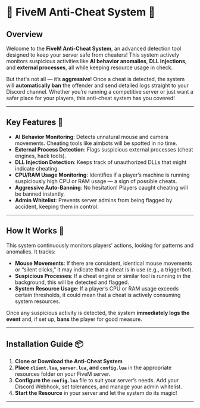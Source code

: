 # 🚨 FiveM Anti-Cheat System 🚨

## **Overview**

Welcome to the **FiveM Anti-Cheat System**, an advanced detection tool designed to keep your server safe from cheaters! This system actively monitors suspicious activities like **AI behavior anomalies**, **DLL injections**, and **external processes**, all while keeping resource usage in check.

But that's not all — it’s **aggressive**! Once a cheat is detected, the system will **automatically ban** the offender and send detailed logs straight to your Discord channel. Whether you’re running a competitive server or just want a safer place for your players, this anti-cheat system has you covered!

---

## **Key Features** 🌟

- **AI Behavior Monitoring**: Detects unnatural mouse and camera movements. Cheating tools like aimbots will be spotted in no time.
- **External Process Detection**: Flags suspicious external processes (cheat engines, hack tools).
- **DLL Injection Detection**: Keeps track of unauthorized DLLs that might indicate cheating.
- **CPU/RAM Usage Monitoring**: Identifies if a player’s machine is running suspiciously high CPU or RAM usage — a sign of possible cheats.
- **Aggressive Auto-Banning**: No hesitation! Players caught cheating will be banned instantly.
- **Admin Whitelist**: Prevents server admins from being flagged by accident, keeping them in control.

---

## **How It Works 🔧**

This system continuously monitors players’ actions, looking for patterns and anomalies. It tracks:

- **Mouse Movements**: If there are consistent, identical mouse movements or “silent clicks,” it may indicate that a cheat is in use (e.g., a triggerbot).
- **Suspicious Processes**: If a cheat engine or similar tool is running in the background, this will be detected and flagged.
- **System Resource Usage**: If a player’s CPU or RAM usage exceeds certain thresholds, it could mean that a cheat is actively consuming system resources.

Once any suspicious activity is detected, the system **immediately logs the event** and, if set up, **bans** the player for good measure. 

---

## **Installation Guide 📦**

1. **Clone or Download the Anti-Cheat System**
2. **Place `client.lua`, `server.lua`, and `config.lua`** in the appropriate resources folder on your FiveM server.
3. **Configure the `config.lua`** file to suit your server’s needs. Add your Discord Webhook, set tolerances, and manage your admin whitelist.
4. **Start the Resource** in your server and let the system do its magic!

---
